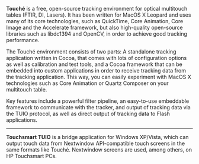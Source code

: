 **Touché** is a free, open-source tracking environment for optical multitouch tables (FTIR, DI, Lasers). It has been written for MacOS X Leopard and uses many of its core technologies, such as QuickTime, Core Animation, Core Image and the Accelerate framework, but also high-quality open-source libraries such as libdc1394 and OpenCV, in order to achieve good tracking performance.

The Touché environment consists of two parts: A standalone tracking application written in Cocoa, that comes with lots of configuration options as well as calibration and test tools, and a Cocoa framework that can be embedded into custom applications in order to receive tracking data from the tracking application. This way, you can easily experiment with MacOS X technologies such as Core Animation or Quartz Composer on your multitouch table.

Key features include a powerful filter pipeline, an easy-to-use embeddable framework to communicate with the tracker, and output of tracking data via the TUIO protocol, as well as direct output of tracking data to Flash applications.


---


**Touchsmart TUIO** is a bridge application for Windows XP/Vista, which can output touch data from Nextwindow API-compatible touch screens in the same formats like Touché. Nextwindow screens are used, among others, on HP Touchsmart PCs.